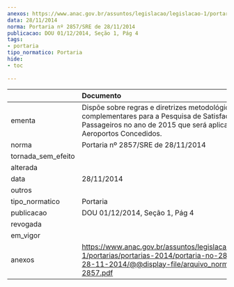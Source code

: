 ```yaml
---
anexos: https://www.anac.gov.br/assuntos/legislacao/legislacao-1/portarias/portarias-2014/portaria-no-2857-sre-de-28-11-2014/@@display-file/arquivo_norma/PA2014-2857.pdf
data: 28/11/2014
norma: Portaria nº 2857/SRE de 28/11/2014
publicacao: DOU 01/12/2014, Seção 1, Pág 4
tags:
- portaria
tipo_normatico: Portaria
hide: 
- toc 
 
---
```


|                    | Documento                                                                                                                                                               |
|:-------------------|:------------------------------------------------------------------------------------------------------------------------------------------------------------------------|
| ementa             | Dispõe sobre regras e diretrizes metodológicas complementares para a Pesquisa de Satisfação dos Passageiros no ano de 2015 que será aplicada nos Aeroportos Concedidos. |
| norma              | Portaria nº 2857/SRE de 28/11/2014                                                                                                                                      |
| tornada_sem_efeito |                                                                                                                                                                         |
| alterada           |                                                                                                                                                                         |
| data               | 28/11/2014                                                                                                                                                              |
| outros             |                                                                                                                                                                         |
| tipo_normatico     | Portaria                                                                                                                                                                |
| publicacao         | DOU 01/12/2014, Seção 1, Pág 4                                                                                                                                          |
| revogada           |                                                                                                                                                                         |
| em_vigor           |                                                                                                                                                                         |
| anexos             | https://www.anac.gov.br/assuntos/legislacao/legislacao-1/portarias/portarias-2014/portaria-no-2857-sre-de-28-11-2014/@@display-file/arquivo_norma/PA2014-2857.pdf       |